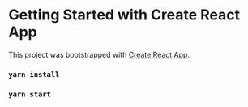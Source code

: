 # Getting Started with Create React App

This project was bootstrapped with [Create React App](https://github.com/facebook/create-react-app).


### `yarn install`

### `yarn start`

